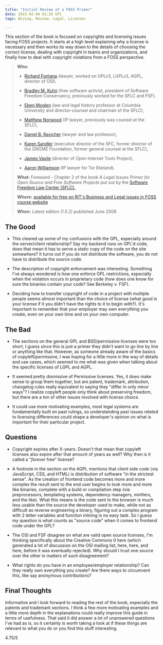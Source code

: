 ```yaml
---
title: "Initial Review of a FOSS Primer"
date: 2015-02-04 01:25 UTC
tags: BizLeg, Review, Legal, Licenses

---
```


This section of the book is focused on copyrights and licensing issues facing FOSS projects. It starts at a high level explaining why a license is necessary and then works its way down to the details of choosing the correct license, dealing with copyright in teams and organizations, and finally how to deal with copyright violations from a FOSS perspective.

> **Who:**
>
> * [Richard Fontana](http://en.wikipedia.org/wiki/Richard_Fontana) (lawyer, worked on GPLv3, LGPLv3, AGPL, director of OSI),
>
> * [Bradley M. Kuhn](http://en.wikipedia.org/wiki/Bradley_M._Kuhn) (free software activist, president of Software Freedom Conservancy, previously worked for the SFLC and FSF),
>
> * [Eben Moglen](http://en.wikipedia.org/wiki/Eben_Moglen) (law and legal history professor at Columbia University and director-counsel and chairman of the SFLC),
>
> * [Matthew Norwood](https://www.linkedin.com/pub/matt-norwood/5/770/a39) (IP lawyer, previously was counsel at the SFLC),
>
> * [Daniel B. Ravicher](http://www.ravicher.com/) (lawyer and law professor),
>
> * [Karen Sandler](http://en.wikipedia.org/wiki/Karen_Sandler) (executive director of the SFC, former director of the GNOME Foundation, former general counsel at the SFLC),
>
> * [James Vasile](https://twitter.com/jamesvasile) (director of Open Internet Tools Project),
>
> * [Aaron Williamson](https://torekeland.com/about/aaron-williamson) (IP lawyer for Tor Ekeland).
>
> **What:** Foreward - Chapter 2 of the book *A Legal Issues Primer for Open Source and Free Software Projects* put out by the [Software Freedom Law Center (SFLC).](https://www.softwarefreedom.org/)
>
> **Where:** [available for free on RIT's Business and Legal issues in FOSS course website](http://bizlegfoss-ritigm.rhcloud.com/static/books/foss-primer.pdf)
>
> **When:** Latest edition (1.5.2) published June 2008



## The Good

* This cleared up some of my confusions with the GPL, especially around the server/client relationship? Say my backend runs on GPL'd code, does that mean it has to serve a static copy of the code on the site somewhere? It turns out if you do not distribute the software, you do not have to distribute the source code.

* The description of copyright enforcement was interesting. Something I've always wondered is how one enforce GPL restrictions, especially when the violation occurs in proprietary code (how does one know for sure the binaries contain your code? See Berkeley v. FSF).

* Deciding how to transfer copyright of code in a project with multiple people seems almost important than the choice of license (what good is your license if it you didn't have the rights to it to begin with?). It's important to remember that your employer may own everything you create, even on your own time and on your own computer.



## The Bad

* The sections on the general GPL and BSD/permissive licenses were too short, I guess since this is just a primer they didn't want to go line by line or anything like that. However, as someone already aware of the basics of copyleft/permissive, I was hoping for a little more in the way of details and use cases, which seemed to me what was given when talking about the specific licenses of LGPL and AGPL.

* It seemed pretty dismissive of Permissive licenses. Yes, it does make sense to group them together, but are patent, trademark, attribution, changelog rules really equivalent to saying they "differ in only minor ways"? I realize copyleft people only think about preserving freedom, but there are a ton of other issues involved with license choice.

* It could use more motivating examples, most legal systems are fundamentally built on past rulings, so understanding past issues related to licensing differences could shape a developer's opinion on what is important for their particular project.



## Questions

* Copyright expires after X-years. Doesn't that mean that copyleft licenses also expire after that amount of years as well? Why then is it called a "*forever* free" license?

* A footnote in the section on the AGPL mentions that client side code (via JavaScript, CSS, and HTML) is distribution of software "in the strictest sense". As the creation of frontend code becomes more and more complex the result sent to the end user begins to look more and more like binaries, complete with a build or compilation step (via preprocessors, templating systems, dependency managers, minfiers, and the like). What this means is the code sent to the browser is much less usable than the source the developer used to make, while not as difficult as reverse engineering a binary, figuring out a complex program with 2 letter variables and function inlining is no easy task. So I guess my question is what counts as "source code" when it comes to frontend code under the GPL?

* The OSI and FSF disagree on what are valid open source licenses, I'm thinking specifically about the Creative Commons 0 here (which generated a lot of discussion on the OSI mailing list, here, here, and here, before it was eventually rejected). Why should I trust one source over the other in matters of such disagreement?

* What rights do you have in an employee/employer relationship? Can they really own everything you create? Are there ways to circumvent this, like say anonymous contributions?


## Final Thoughts

Informative and I look forward to reading the rest of the book, especially the patents and trademark sections. I think a few more motivating examples and a little more depth in the explanations could really improve this guide in terms of usefulness. That said it did answer a lot of unanswered questions I've had as is, so it certainly is worth taking a look at if these things are relevant to what you do or you find this stuff interesting.

4.75/5
